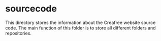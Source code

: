 # sourcecode
This directory stores the information about the Creafree website source code. The main function of this folder is to store all different folders and repositories.
